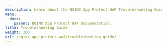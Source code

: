 ```yaml
---
description: Learn about the NGINX App Protect WAF Troubleshooting Guide.
menu:
  docs:
    parent: NGINX App Protect WAF Documentation.
title: Troubleshooting Guide
weight: 100
url: /nginx-app-protect-waf/troubleshooting-guide/
---
```

